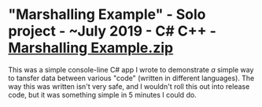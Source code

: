 # "Marshalling Example" - Solo project - ~July 2019 - C# C++ - [Marshalling Example.zip]()
This was a simple console-line C# app I wrote to demonstrate *a* simple way to tansfer data between various "code" (written in different languages). The way
this was written isn't very safe, and I wouldn't roll this out into release code, but it was something simple in 5 minutes I could do.